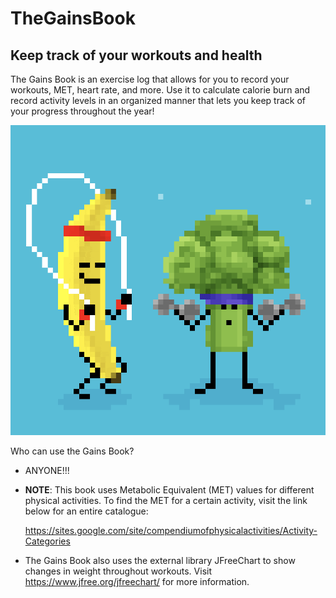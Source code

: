 # TheGainsBook

## Keep track of your workouts and health

The Gains Book is an exercise log that allows for you to record your workouts, MET, heart rate, and more. Use it to
calculate calorie burn and record activity levels in an organized manner that lets you 
keep track of your progress throughout the year!

![gains](TheGainsBook/lib/broc:ban.png)

Who can use the Gains Book?

- ANYONE!!!
- **NOTE**: This book uses Metabolic Equivalent (MET) values for different physical activities.
  To find the MET for a certain activity, visit the link below for an entire catalogue:
  
  https://sites.google.com/site/compendiumofphysicalactivities/Activity-Categories

- The Gains Book also uses the external library JFreeChart to show changes in weight throughout workouts. Visit 
  https://www.jfree.org/jfreechart/ for more information.
